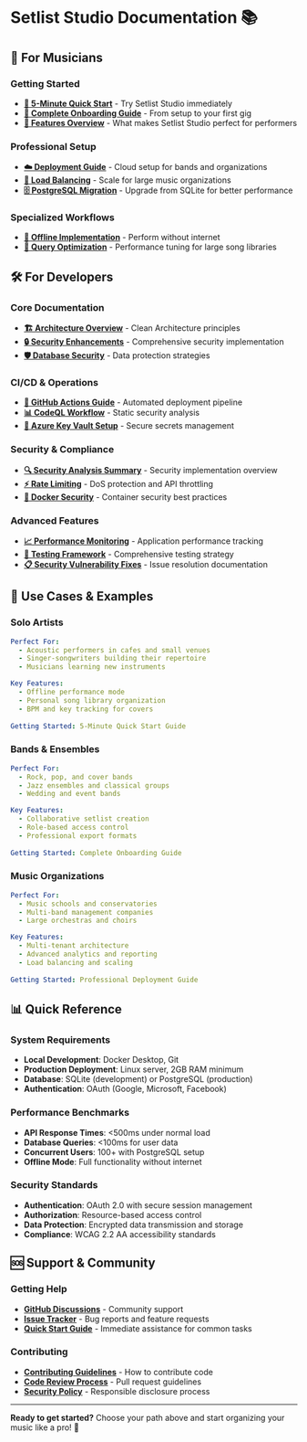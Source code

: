# Setlist Studio Documentation 📚

## 🎵 For Musicians

### Getting Started
- **[🚀 5-Minute Quick Start](musician-quick-start.md)** - Try Setlist Studio immediately
- **[📖 Complete Onboarding Guide](musician-onboarding.md)** - From setup to your first gig
- **[🎼 Features Overview](musician-features.md)** - What makes Setlist Studio perfect for performers

### Professional Setup
- **[☁️ Deployment Guide](musician-deployment.md)** - Cloud setup for bands and organizations
- **[🔄 Load Balancing](load-balancing-guide.md)** - Scale for large music organizations
- **[🗄️ PostgreSQL Migration](PostgreSQL-Migration-Guide.md)** - Upgrade from SQLite for better performance

### Specialized Workflows
- **[📱 Offline Implementation](offline-implementation-summary.md)** - Perform without internet
- **[🎯 Query Optimization](query-optimization-summary.md)** - Performance tuning for large song libraries

## 🛠️ For Developers

### Core Documentation
- **[🏗️ Architecture Overview](../README.md#-project-structure)** - Clean Architecture principles
- **[🔒 Security Enhancements](security-enhancements.md)** - Comprehensive security implementation
- **[🛡️ Database Security](database-security-enhancement.md)** - Data protection strategies

### CI/CD & Operations
- **[🚀 GitHub Actions Guide](github-actions-guide.md)** - Automated deployment pipeline
- **[📊 CodeQL Workflow](codeql-workflow.md)** - Static security analysis
- **[🔐 Azure Key Vault Setup](azure-keyvault-setup.md)** - Secure secrets management

### Security & Compliance
- **[🔍 Security Analysis Summary](security-enhancement-summary.md)** - Security implementation overview
- **[⚡ Rate Limiting](ENHANCED-RATE-LIMITING.md)** - DoS protection and API throttling
- **[🐳 Docker Security](docker-security.md)** - Container security best practices

### Advanced Features
- **[📈 Performance Monitoring](../README.md#-performance-monitoring)** - Application performance tracking
- **[🔧 Testing Framework](../README.md#-testing-framework)** - Comprehensive testing strategy
- **[📋 Security Vulnerability Fixes](security-vulnerability-fixes.md)** - Issue resolution documentation

## 🎯 Use Cases & Examples

### Solo Artists
```yaml
Perfect For:
  - Acoustic performers in cafes and small venues
  - Singer-songwriters building their repertoire
  - Musicians learning new instruments

Key Features:
  - Offline performance mode
  - Personal song library organization
  - BPM and key tracking for covers
  
Getting Started: 5-Minute Quick Start Guide
```

### Bands & Ensembles  
```yaml
Perfect For:
  - Rock, pop, and cover bands
  - Jazz ensembles and classical groups
  - Wedding and event bands

Key Features:
  - Collaborative setlist creation
  - Role-based access control
  - Professional export formats
  
Getting Started: Complete Onboarding Guide
```

### Music Organizations
```yaml
Perfect For:
  - Music schools and conservatories
  - Multi-band management companies
  - Large orchestras and choirs

Key Features:
  - Multi-tenant architecture
  - Advanced analytics and reporting
  - Load balancing and scaling
  
Getting Started: Professional Deployment Guide
```

## 📊 Quick Reference

### System Requirements
- **Local Development**: Docker Desktop, Git
- **Production Deployment**: Linux server, 2GB RAM minimum
- **Database**: SQLite (development) or PostgreSQL (production)
- **Authentication**: OAuth (Google, Microsoft, Facebook)

### Performance Benchmarks
- **API Response Times**: <500ms under normal load
- **Database Queries**: <100ms for user data
- **Concurrent Users**: 100+ with PostgreSQL setup
- **Offline Mode**: Full functionality without internet

### Security Standards
- **Authentication**: OAuth 2.0 with secure session management
- **Authorization**: Resource-based access control
- **Data Protection**: Encrypted data transmission and storage
- **Compliance**: WCAG 2.2 AA accessibility standards

## 🆘 Support & Community

### Getting Help
- **[GitHub Discussions](https://github.com/eugenecp/setlist-studio/discussions)** - Community support
- **[Issue Tracker](https://github.com/eugenecp/setlist-studio/issues)** - Bug reports and feature requests
- **[Quick Start Guide](musician-quick-start.md)** - Immediate assistance for common tasks

### Contributing
- **[Contributing Guidelines](../README.md#-contributing)** - How to contribute code
- **[Code Review Process](../README.md#development-workflow)** - Pull request guidelines
- **[Security Policy](security-enhancements.md)** - Responsible disclosure process

---

**Ready to get started?** Choose your path above and start organizing your music like a pro! 🎵